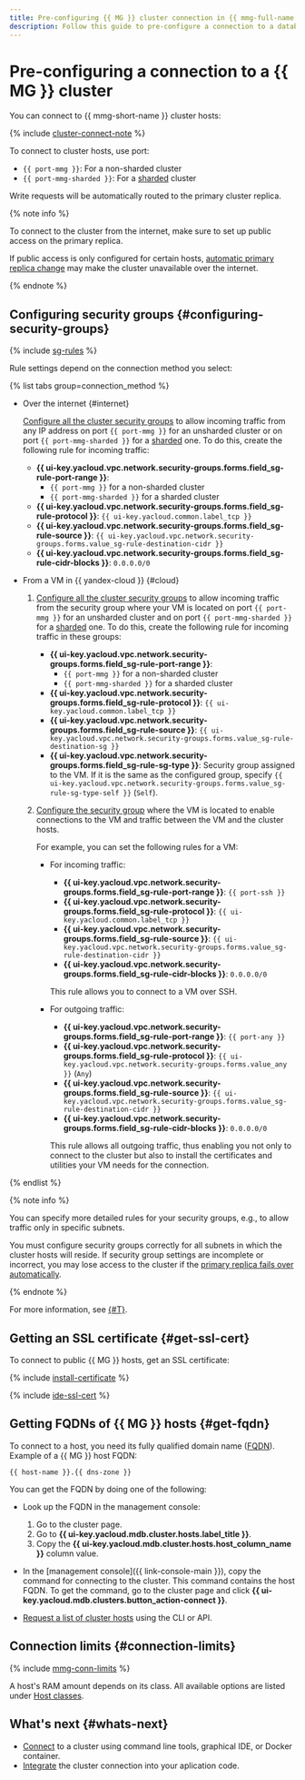 ```yaml
---
title: Pre-configuring {{ MG }} cluster connection in {{ mmg-full-name }}
description: Follow this guide to pre-configure a connection to a database in a {{ MG }} cluster.
---
```


# Pre-configuring a connection to a {{ MG }} cluster

You can connect to {{ mmg-short-name }} cluster hosts:

{% include [cluster-connect-note](../../../_includes/mdb/mmg/cluster-connect-note.md) %}

To connect to cluster hosts, use port:

* `{{ port-mmg }}`: For a non-sharded cluster
* `{{ port-mmg-sharded }}`: For a [sharded](../../concepts/sharding.md) cluster

Write requests will be automatically routed to the primary cluster replica.

{% note info %}

To connect to the cluster from the internet, make sure to set up public access on the primary replica.

If public access is only configured for certain hosts, [automatic primary replica change](../../concepts/replication.md) may make the cluster unavailable over the internet.

{% endnote %}



## Configuring security groups {#configuring-security-groups}

{% include [sg-rules](../../../_includes/mdb/sg-rules-connect.md) %}

Rule settings depend on the connection method you select:

{% list tabs group=connection_method %}

- Over the internet {#internet}

    [Configure all the cluster security groups](../../../vpc/operations/security-group-add-rule.md) to allow incoming traffic from any IP address on port `{{ port-mmg }}` for an unsharded cluster or on port `{{ port-mmg-sharded }}` for a [sharded](../shards.md) one. To do this, create the following rule for incoming traffic:

    * **{{ ui-key.yacloud.vpc.network.security-groups.forms.field_sg-rule-port-range }}**:
        * `{{ port-mmg }}` for a non-sharded cluster
        * `{{ port-mmg-sharded }}` for a sharded cluster
    * **{{ ui-key.yacloud.vpc.network.security-groups.forms.field_sg-rule-protocol }}**: `{{ ui-key.yacloud.common.label_tcp }}`
    * **{{ ui-key.yacloud.vpc.network.security-groups.forms.field_sg-rule-source }}**: `{{ ui-key.yacloud.vpc.network.security-groups.forms.value_sg-rule-destination-cidr }}`
    * **{{ ui-key.yacloud.vpc.network.security-groups.forms.field_sg-rule-cidr-blocks }}**: `0.0.0.0/0`

- From a VM in {{ yandex-cloud }} {#cloud}

    1. [Configure all the cluster security groups](../../../vpc/operations/security-group-add-rule.md) to allow incoming traffic from the security group where your VM is located on port `{{ port-mmg }}` for an unsharded cluster and on port `{{ port-mmg-sharded }}` for a [sharded](../shards.md) one. To do this, create the following rule for incoming traffic in these groups:

        * **{{ ui-key.yacloud.vpc.network.security-groups.forms.field_sg-rule-port-range }}**:
            * `{{ port-mmg }}` for a non-sharded cluster
            * `{{ port-mmg-sharded }}` for a sharded cluster
        * **{{ ui-key.yacloud.vpc.network.security-groups.forms.field_sg-rule-protocol }}**: `{{ ui-key.yacloud.common.label_tcp }}`
        * **{{ ui-key.yacloud.vpc.network.security-groups.forms.field_sg-rule-source }}**: `{{ ui-key.yacloud.vpc.network.security-groups.forms.value_sg-rule-destination-sg }}`
        * **{{ ui-key.yacloud.vpc.network.security-groups.forms.field_sg-rule-sg-type }}**: Security group assigned to the VM. If it is the same as the configured group, specify `{{ ui-key.yacloud.vpc.network.security-groups.forms.value_sg-rule-sg-type-self }}` (`Self`).
        
    1. [Configure the security group](../../../vpc/operations/security-group-add-rule.md) where the VM is located to enable connections to the VM and traffic between the VM and the cluster hosts.

        For example, you can set the following rules for a VM:

        * For incoming traffic:

            * **{{ ui-key.yacloud.vpc.network.security-groups.forms.field_sg-rule-port-range }}**: `{{ port-ssh }}`
            * **{{ ui-key.yacloud.vpc.network.security-groups.forms.field_sg-rule-protocol }}**: `{{ ui-key.yacloud.common.label_tcp }}`
            * **{{ ui-key.yacloud.vpc.network.security-groups.forms.field_sg-rule-source }}**: `{{ ui-key.yacloud.vpc.network.security-groups.forms.value_sg-rule-destination-cidr }}`
            * **{{ ui-key.yacloud.vpc.network.security-groups.forms.field_sg-rule-cidr-blocks }}**: `0.0.0.0/0`

            This rule allows you to connect to a VM over SSH.

        * For outgoing traffic:

            * **{{ ui-key.yacloud.vpc.network.security-groups.forms.field_sg-rule-port-range }}**: `{{ port-any }}`
            * **{{ ui-key.yacloud.vpc.network.security-groups.forms.field_sg-rule-protocol }}**: `{{ ui-key.yacloud.vpc.network.security-groups.forms.value_any }}` (`Any`)
            * **{{ ui-key.yacloud.vpc.network.security-groups.forms.field_sg-rule-source }}**: `{{ ui-key.yacloud.vpc.network.security-groups.forms.value_sg-rule-destination-cidr }}`
            * **{{ ui-key.yacloud.vpc.network.security-groups.forms.field_sg-rule-cidr-blocks }}**: `0.0.0.0/0`

            This rule allows all outgoing traffic, thus enabling you not only to connect to the cluster but also to install the certificates and utilities your VM needs for the connection.

{% endlist %}

{% note info %}

You can specify more detailed rules for your security groups, e.g., to allow traffic only in specific subnets.

You must configure security groups correctly for all subnets in which the cluster hosts will reside. If security group settings are incomplete or incorrect, you may lose access to the cluster if the [primary replica fails over automatically](../../concepts/replication.md).

{% endnote %}

For more information, see [{#T}](../../concepts/network.md#security-groups).


## Getting an SSL certificate {#get-ssl-cert}

To connect to public {{ MG }} hosts, get an SSL certificate:

{% include [install-certificate](../../../_includes/mdb/mmg/install-certificate.md) %}

{% include [ide-ssl-cert](../../../_includes/mdb/mdb-ide-ssl-cert.md) %}

## Getting FQDNs of {{ MG }} hosts {#get-fqdn}

To connect to a host, you need its fully qualified domain name ([FQDN](../../concepts/network.md#hostname)). Example of a {{ MG }} host FQDN:

```text
{{ host-name }}.{{ dns-zone }}
```

You can get the FQDN by doing one of the following:

* Look up the FQDN in the management console:

    1. Go to the cluster page.
    1. Go to **{{ ui-key.yacloud.mdb.cluster.hosts.label_title }}**.
    1. Copy the **{{ ui-key.yacloud.mdb.cluster.hosts.host_column_name }}** column value.

* In the [management console]({{ link-console-main }}), copy the command for connecting to the cluster. This command contains the host FQDN. To get the command, go to the cluster page and click **{{ ui-key.yacloud.mdb.clusters.button_action-connect }}**.

* [Request a list of cluster hosts](../hosts.md#list-hosts) using the CLI or API.

## Connection limits {#connection-limits}

{% include [mmg-conn-limits](../../../_includes/mdb/mmg/conn-limits.md) %}

A host's RAM amount depends on its class. All available options are listed under [Host classes](../../concepts/instance-types.md).

## What's next {#whats-next}

* [Connect](clients.md) to a cluster using command line tools, graphical IDE, or Docker container.
* [Integrate](code-examples.md) the cluster connection into your aplication code.
